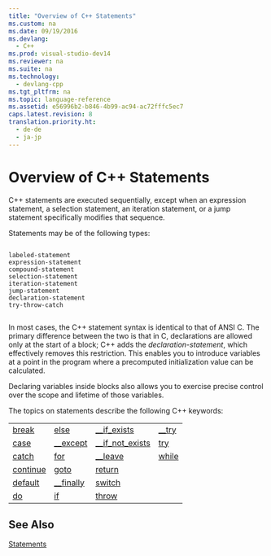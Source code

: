 ```yaml
---
title: "Overview of C++ Statements"
ms.custom: na
ms.date: 09/19/2016
ms.devlang: 
  - C++
ms.prod: visual-studio-dev14
ms.reviewer: na
ms.suite: na
ms.technology: 
  - devlang-cpp
ms.tgt_pltfrm: na
ms.topic: language-reference
ms.assetid: e56996b2-b846-4b99-ac94-ac72fffc5ec7
caps.latest.revision: 8
translation.priority.ht: 
  - de-de
  - ja-jp
---
```

# Overview of C++ Statements
C++ statements are executed sequentially, except when an expression statement, a selection statement, an iteration statement, or a jump statement specifically modifies that sequence.  
  
 Statements may be of the following types:  
  
```  
  
labeled-statement  
expression-statement  
compound-statement  
selection-statement  
iteration-statement  
jump-statement  
declaration-statement  
try-throw-catch  
  
```  
  
 In most cases, the C++ statement syntax is identical to that of ANSI C. The primary difference between the two is that in C, declarations are allowed only at the start of a block; C++ adds the *declaration-statement*, which effectively removes this restriction. This enables you to introduce variables at a point in the program where a precomputed initialization value can be calculated.  
  
 Declaring variables inside blocks also allows you to exercise precise control over the scope and lifetime of those variables.  
  
 The topics on statements describe the following C++ keywords:  
  
|||||  
|-|-|-|-|  
|[break](../vs140/break-Statement--C---.md)|[else](../vs140/if-else-Statement--C---.md)|[__if_exists](../vs140/__if_exists-Statement.md)|[__try](../vs140/Structured-Exception-Handling--C-C---.md)|  
|[case](../vs140/switch-Statement--C---.md)|[__except](../vs140/Structured-Exception-Handling--C-C---.md)|[__if_not_exists](../vs140/__if_not_exists-Statement.md)|[try](../vs140/try--throw--and-catch-Statements--C---.md)|  
|[catch](../vs140/try--throw--and-catch-Statements--C---.md)|[for](../vs140/for-Statement--C---.md)|[__leave](../vs140/try-finally-Statement--C-.md)|[while](../vs140/while-Statement--C---.md)|  
|[continue](../vs140/continue-Statement--C---.md)|[goto](../vs140/goto-Statement--C---.md)|[return](../vs140/return-Statement--C---.md)||  
|[default](../vs140/switch-Statement--C---.md)|[__finally](../vs140/Structured-Exception-Handling--C-C---.md)|[switch](../vs140/switch-Statement--C---.md)||  
|[do](../vs140/do-while-Statement--C---.md)|[if](../vs140/if-else-Statement--C---.md)|[throw](../vs140/try--throw--and-catch-Statements--C---.md)||  
  
## See Also  
 [Statements](../vs140/Statements--C---.md)